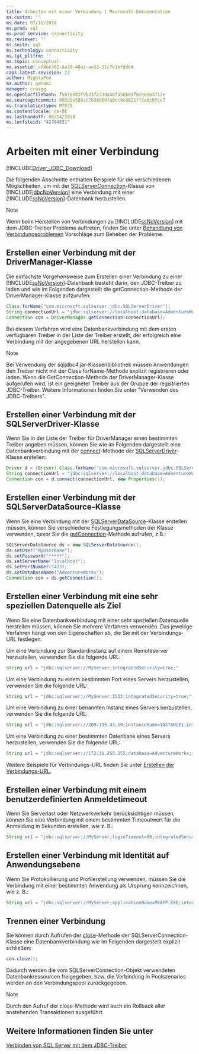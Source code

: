 ```yaml
---
title: Arbeiten mit einer Verbindung | Microsoft-Dokumentation
ms.custom: ''
ms.date: 07/11/2018
ms.prod: sql
ms.prod_service: connectivity
ms.reviewer: ''
ms.suite: sql
ms.technology: connectivity
ms.tgt_pltfrm: ''
ms.topic: conceptual
ms.assetid: cf8ee392-8a10-40a3-ae32-31c7b1efdd04
caps.latest.revision: 22
author: MightyPen
ms.author: genemi
manager: craigg
ms.openlocfilehash: f5878e83f9b23f273da46f356b05f8ce6563712e
ms.sourcegitcommit: 603d2e588ac7b36060fa0cc9c8621ff2a6c0fcc7
ms.translationtype: MTE75
ms.contentlocale: de-DE
ms.lasthandoff: 08/14/2018
ms.locfileid: "42784531"
---
```

# <a name="working-with-a-connection"></a>Arbeiten mit einer Verbindung

[!INCLUDE[Driver_JDBC_Download](../../includes/driver_jdbc_download.md)]

Die folgenden Abschnitte enthalten Beispiele für die verschiedenen Möglichkeiten, um mit der [SQLServerConnection](../../connect/jdbc/reference/sqlserverconnection-class.md)-Klasse von [!INCLUDE[jdbcNoVersion](../../includes/jdbcnoversion_md.md)] eine Verbindung mit einer [!INCLUDE[ssNoVersion](../../includes/ssnoversion-md.md)]-Datenbank herzustellen.

> [!NOTE]  
> Wenn beim Herstellen von Verbindungen zu [!INCLUDE[ssNoVersion](../../includes/ssnoversion-md.md)] mit dem JDBC-Treiber Probleme auftreten, finden Sie unter [Behandlung von Verbindungsproblemen](../../connect/jdbc/troubleshooting-connectivity.md) Vorschläge zum Beheben der Probleme.

## <a name="creating-a-connection-by-using-the-drivermanager-class"></a>Erstellen einer Verbindung mit der DriverManager-Klasse

Die einfachste Vorgehensweise zum Erstellen einer Verbindung zu einer [!INCLUDE[ssNoVersion](../../includes/ssnoversion-md.md)]-Datenbank besteht darin, den JDBC-Treiber zu laden und wie im Folgenden dargestellt die getConnection-Methode der DriverManager-Klasse aufzurufen:

```java
Class.forName("com.microsoft.sqlserver.jdbc.SQLServerDriver");  
String connectionUrl = "jdbc:sqlserver://localhost;database=AdventureWorks;integratedSecurity=true;"  
Connection con = DriverManager.getConnection(connectionUrl);  
```

Bei diesem Verfahren wird eine Datenbankverbindung mit dem ersten verfügbaren Treiber in der Liste der Treiber erstellt, der erfolgreich eine Verbindung mit der angegebenen URL herstellen kann.

> [!NOTE]  
> Bei Verwendung der sqljdbc4.jar-Klassenbibliothek müssen Anwendungen den Treiber nicht mit der Class.forName-Methode explizit registrieren oder laden. Wenn die GetConnection-Methode der DriverManager-Klasse aufgerufen wird, ist ein geeigneter Treiber aus der Gruppe der registrierten JDBC-Treiber. Weitere Informationen finden Sie unter "Verwenden des JDBC-Treibers".

## <a name="creating-a-connection-by-using-the-sqlserverdriver-class"></a>Erstellen einer Verbindung mit der SQLServerDriver-Klasse

Wenn Sie in der Liste der Treiber für DriverManager einen bestimmten Treiber angeben müssen, können Sie wie im Folgenden dargestellt eine Datenbankverbindung mit der [connect](../../connect/jdbc/reference/connect-method-sqlserverdriver.md)-Methode der [SQLServerDriver](../../connect/jdbc/reference/sqlserverdriver-class.md)-Klasse erstellen:

```java
Driver d = (Driver) Class.forName("com.microsoft.sqlserver.jdbc.SQLServerDriver").newInstance();  
String connectionUrl = "jdbc:sqlserver://localhost;database=AdventureWorks;integratedSecurity=true;"  
Connection con = d.connect(connectionUrl, new Properties());  
```

## <a name="creating-a-connection-by-using-the-sqlserverdatasource-class"></a>Erstellen einer Verbindung mit der SQLServerDataSource-Klasse

Wenn Sie eine Verbindung mit der [SQLServerDataSource](../../connect/jdbc/reference/sqlserverdatasource-class.md)-Klasse erstellen müssen, können Sie verschiedene Festlegungsmethoden der Klasse verwenden, bevor Sie die [getConnection](../../connect/jdbc/reference/getconnection-method.md)-Methode aufrufen, z.B.:

```java
SQLServerDataSource ds = new SQLServerDataSource();  
ds.setUser("MyUserName");  
ds.setPassword("*****");  
ds.setServerName("localhost");  
ds.setPortNumber(1433);
ds.setDatabaseName("AdventureWorks");  
Connection con = ds.getConnection();  
```

## <a name="creating-a-connection-that-targets-a-very-specific-data-source"></a>Erstellen einer Verbindung mit eine sehr speziellen Datenquelle als Ziel

Wenn Sie eine Datenbankverbindung mit einer sehr speziellen Datenquelle herstellen müssen, können Sie mehrere Verfahren verwenden. Das jeweilige Verfahren hängt von den Eigenschaften ab, die Sie mit der Verbindungs-URL festlegen.

Um eine Verbindung zur Standardinstanz auf einem Remoteserver herzustellen, verwenden Sie die folgende URL:

```java
String url = "jdbc:sqlserver://MyServer;integratedSecurity=true;"
```

Um eine Verbindung zu einem bestimmten Port eines Servers herzustellen, verwenden Sie die folgende URL:

```java
String url = "jdbc:sqlserver://MyServer:1533;integratedSecurity=true;"
```

Um eine Verbindung zu einer benannten Instanz eines Servers herzustellen, verwenden Sie die folgende URL:

```java
String url = "jdbc:sqlserver://209.196.43.19;instanceName=INSTANCE1;integratedSecurity=true;"
```

Um eine Verbindung zu einer bestimmten Datenbank eines Servers herzustellen, verwenden Sie die folgende URL:

```java
String url = "jdbc:sqlserver://172.31.255.255;database=AdventureWorks;integratedSecurity=true;"
```

Weitere Beispiele für Verbindungs-URL finden Sie unter [Erstellen der Verbindungs-URL](../../connect/jdbc/building-the-connection-url.md).

## <a name="creating-a-connection-with-a-custom-login-time-out"></a>Erstellen einer Verbindung mit einem benutzerdefinierten Anmeldetimeout

Wenn Sie Serverlast oder Netzwerkverkehr berücksichtigen müssen, können Sie eine Verbindung mit einem bestimmten Timeoutwert für die Anmeldung in Sekunden erstellen, wie z. B.:

```java
String url = "jdbc:sqlserver://MyServer;loginTimeout=90;integratedSecurity=true;"
```

## <a name="create-a-connection-with-application-level-identity"></a>Erstellen einer Verbindung mit Identität auf Anwendungsebene

Wenn Sie Protokollierung und Profilerstellung verwenden, müssen Sie die Verbindung mit einer bestimmten Anwendung als Ursprung kennzeichnen, wie z. B.:

```java
String url = "jdbc:sqlserver://MyServer;applicationName=MYAPP.EXE;integratedSecurity=true;"
```

## <a name="closing-a-connection"></a>Trennen einer Verbindung

Sie können durch Aufrufen der [close](../../connect/jdbc/reference/close-method-sqlserverconnection.md)-Methode der SQLServerConnection-Klasse eine Datenbankverbindung wie im Folgenden dargestellt explizit schließen:

```java
con.close();
```

Dadurch werden die vom SQLServerConnection-Objekt verwendeten Datenbankressourcen freigegeben, bzw. die Verbindung in Poolszenarios werden an den Verbindungspool zurückgegeben.

> [!NOTE]  
> Durch den Aufruf der close-Methode wird auch ein Rollback aller anstehenden Transaktionen ausgeführt.

## <a name="see-also"></a>Weitere Informationen finden Sie unter

[Verbinden von SQL Server mit dem JDBC-Treiber](../../connect/jdbc/connecting-to-sql-server-with-the-jdbc-driver.md)
